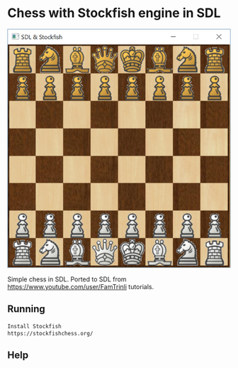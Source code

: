 # Chess with Stockfish engine in SDL

![alt text](screen.png)

Simple chess in SDL.
Ported to SDL from https://www.youtube.com/user/FamTrinli tutorials.

## Running

```
Install Stockfish  
https://stockfishchess.org/
```

## Help


